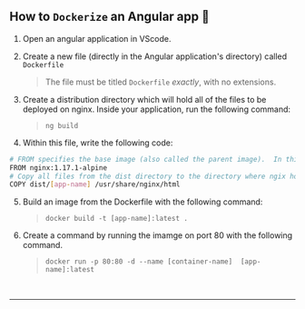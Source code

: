 ## How to `Dockerize` an Angular app 🦸

1. Open an angular application in VScode.

2. Create a new file (directly in the Angular application's directory) called `Dockerfile`
    > The file must be titled `Dockerfile` *exactly*, with no extensions.
3. Create a distribution directory which will hold all of the files to be deployed on nginx. Inside your application, run the following command:
    > `ng build`
    
4. Within this file, write the following code:
```sh
# FROM specifies the base image (also called the parent image).  In this case we will use Ubuntu OS
FROM nginx:1.17.1-alpine
# Copy all files from the dist directory to the directory where ngix hosts the files to serve at a specified port
COPY dist/[app-name] /usr/share/nginx/html
```

5. Build an image from the Dockerfile with the following command: <br>
    > `docker build -t [app-name]:latest .`
6. Create a command by running the imamge on port 80 with the following command. <br>
    > `docker run -p 80:80 -d --name [container-name]  [app-name]:latest`
<br>

<hr>

<br>
